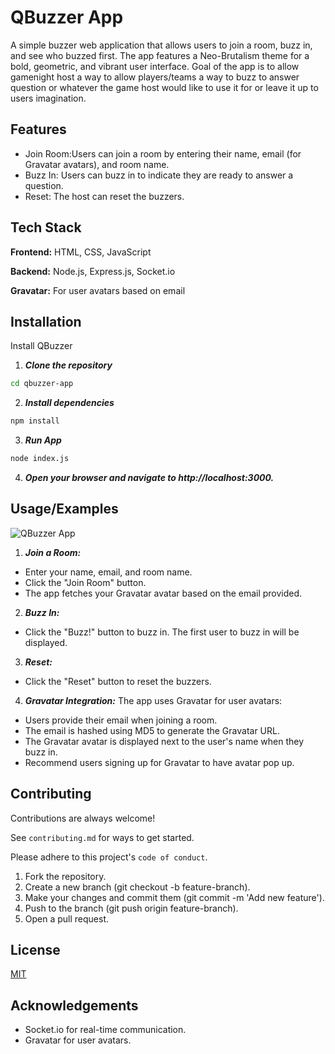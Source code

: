 
# QBuzzer App

A simple buzzer web application that allows users to join a room, buzz in, and see who buzzed first. The app features a Neo-Brutalism theme for a bold, geometric, and vibrant user interface. Goal of the app is to allow gamenight host a way to allow players/teams a way to buzz to answer question or whatever the game host would like to use it for or leave it up to users imagination.


## Features

- Join Room:Users can join a room by entering their name, email (for Gravatar avatars), and room name.
- Buzz In: Users can buzz in to indicate they are ready to answer a question.
- Reset: The host can reset the buzzers.



## Tech Stack

**Frontend:** HTML, CSS, JavaScript

**Backend:** Node.js, Express.js, Socket.io

**Gravatar:** For user avatars based on email


## Installation

Install QBuzzer

1. ***Clone the repository*** 

```bash
cd qbuzzer-app
```

2. ***Install dependencies***

```bash
npm install

```

3. ***Run App***

```bash
node index.js

```

4. ***Open your browser and navigate to http://localhost:3000.***
## Usage/Examples


![QBuzzer App](https://github.com/JVelezFD/QBuzzer/assets/101678295/9f7e15ac-f44a-433d-a980-72c9db8fc7e9)

1. ***Join a Room:***
- Enter your name, email, and room name.
- Click the "Join Room" button.
- The app fetches your Gravatar avatar based on the email provided.

2. ***Buzz In:*** 
 - Click the "Buzz!" button to buzz in. The first user to buzz in will be displayed.

3. ***Reset:***
 - Click the "Reset" button to reset the buzzers.

4. ***Gravatar Integration:***
The app uses Gravatar for user avatars:
- Users provide their email when joining a room.
- The email is hashed using MD5 to generate the Gravatar URL.
- The Gravatar avatar is displayed next to the user's name when they buzz in.
- Recommend users signing up for Gravatar to have avatar pop up.
## Contributing

Contributions are always welcome!

See `contributing.md` for ways to get started.

Please adhere to this project's `code of conduct`.

1. Fork the repository.
2. Create a new branch (git checkout -b feature-branch).
3. Make your changes and commit them (git commit -m 'Add new feature').
4. Push to the branch (git push origin feature-branch).
5. Open a pull request.


## License

[MIT](https://choosealicense.com/licenses/mit/)


## Acknowledgements

- Socket.io for real-time communication.
- Gravatar for user avatars.


